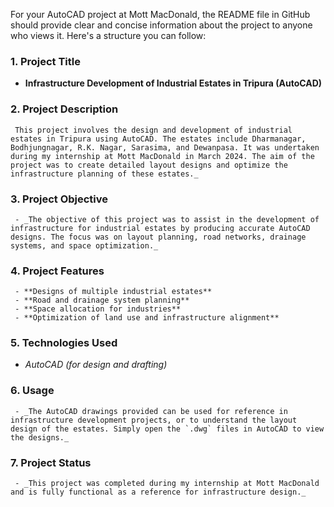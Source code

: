For your AutoCAD project at Mott MacDonald, the README file in GitHub should provide clear and concise information about the project to anyone who views it. Here's a structure you can follow:

### 1. **Project Title**
   - **Infrastructure Development of Industrial Estates in Tripura (AutoCAD)**

### 2. **Project Description** 
     This project involves the design and development of industrial estates in Tripura using AutoCAD. The estates include Dharmanagar, Bodhjungnagar, R.K. Nagar, Sarasima, and Dewanpasa. It was undertaken during my internship at Mott MacDonald in March 2024. The aim of the project was to create detailed layout designs and optimize the infrastructure planning of these estates._

### 3. **Project Objective**
     - _The objective of this project was to assist in the development of infrastructure for industrial estates by producing accurate AutoCAD designs. The focus was on layout planning, road networks, drainage systems, and space optimization._

### 4. **Project Features**
     - **Designs of multiple industrial estates**
     - **Road and drainage system planning**
     - **Space allocation for industries**
     - **Optimization of land use and infrastructure alignment**
  
### 5. **Technologies Used**
   - _AutoCAD (for design and drafting)_

### 6. **Usage**
     - _The AutoCAD drawings provided can be used for reference in infrastructure development projects, or to understand the layout design of the estates. Simply open the `.dwg` files in AutoCAD to view the designs._

### 7. **Project Status**
     - _This project was completed during my internship at Mott MacDonald and is fully functional as a reference for infrastructure design._

